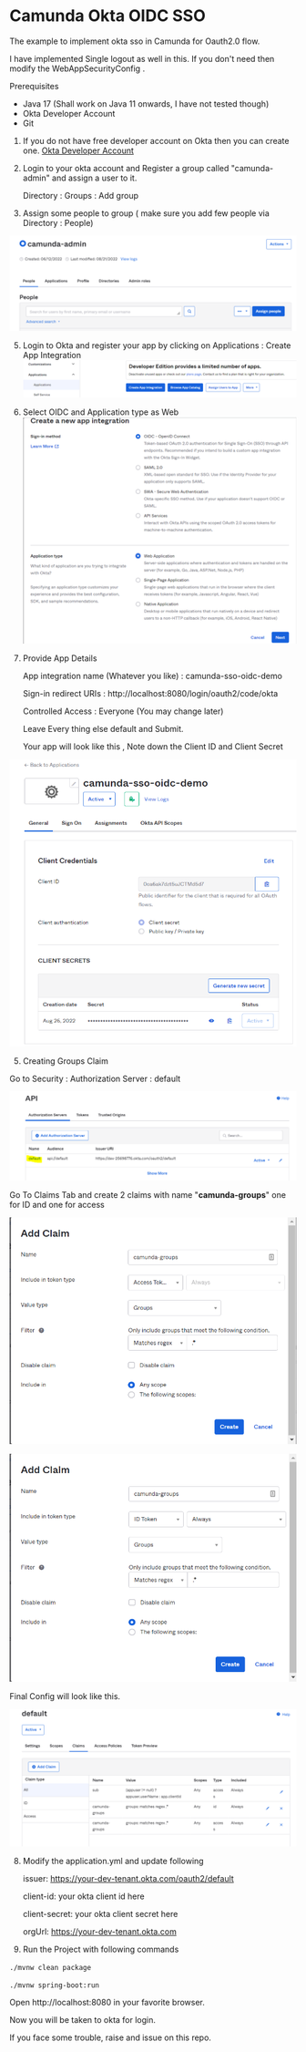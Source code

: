 # Camunda Okta OIDC SSO 
The example to implement okta sso in Camunda for Oauth2.0 flow.

I have implemented Single logout as well in this. If you don't need then
modify the WebAppSecurityConfig .

Prerequisites
* Java 17 (Shall work on Java 11 onwards, I have not tested though)
* Okta Developer Account
* Git

1. If you do not have free developer account on Okta then you can create one.
[Okta Developer Account](https://developer.okta.com/)

2. Login to your okta account and Register a group called "camunda-admin" and assign a user to it.

   Directory : Groups : Add group

3. Assign some people to group ( make sure you add few people via Directory : People)

![img_9.png](img/img_9.png)

5. Login to Okta and register your app by clicking on Applications : Create App Integration
![img.png](img/img.png)
6. Select OIDC and Application type as Web
![img_2.png](img/img_2.png)
7. Provide App Details

   App integration name (Whatever you like) : camunda-sso-oidc-demo
   
   Sign-in redirect URIs : http://localhost:8080/login/oauth2/code/okta

   Controlled Access : Everyone (You may change later)   

   Leave Every thing else default and Submit.

   Your app will look like this , Note down the Client ID and Client Secret

![img_4.png](img/img_4.png)

5. Creating Groups Claim 

Go to Security : Authorization Server : default 

![img_5.png](img/img_5.png)
 
Go To Claims Tab and create 2 claims with name "**camunda-groups**"  one for ID and one for access

![img_7.png](img/img_7.png)

![img_8.png](img/img_8.png)

Final Config will look like this.

![img_6.png](img/img_6.png)


8. Modify the application.yml and update following

   issuer: https://your-dev-tenant.okta.com/oauth2/default

   client-id: your okta client id here

   client-secret: your okta client secret here

   orgUrl: https://your-dev-tenant.okta.com

9. Run the Project with following commands

`./mvnw clean package`

`./mvnw spring-boot:run`

Open http://localhost:8080 in your favorite browser.

Now you will be taken to okta for login.

If you face some trouble, raise and issue on this repo.
